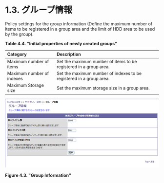 # 1.3. グループ情報

Policy settings for the group information \(Define the maximum number of items to be registered in a group area and the limit of HDD area to be used by the group\).

**Table 4.4. "Initial properties of newly created groups"**

| Category | Description |
| :--- | :--- |
| Maximum number of items | Set the maximum number of items to be registered in a group area. |
| Maximum number of indexes | Set the maximum number of indexes to be registered in a group area. |
| Maximum Storage size | Set the maximum storage size in a group area. |

![&quot;Group Information&quot;](../../.gitbook/assets/xoonips-policy3.png)

**Figure 4.3. "Group Information"**

